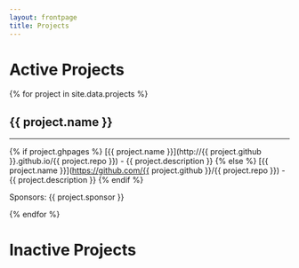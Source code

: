 ```yaml
---
layout: frontpage
title: Projects
---
```


# Active Projects

{% for project in site.data.projects %}

## {{ project.name }}

-----

{% if project.ghpages %}
[{{ project.name }}](http://{{ project.github }}.github.io/{{ project.repo }}) - {{ project.description }}
{% else %}
[{{ project.name }}](https://github.com/{{ project.github }}/{{ project.repo }}) - {{ project.description }}
{% endif %}

Sponsors: {{ project.sponsor }}

{% endfor %}

# Inactive Projects

